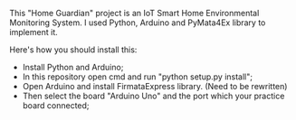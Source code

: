 This "Home Guardian" project is an IoT Smart Home Environmental Monitoring System. I used Python, Arduino and PyMata4Ex library to implement it.

Here's how you should install this:

- Install Python and Arduino;
- In this repository open cmd and run "python setup.py install";
- Open Arduino and install FirmataExpress library. (Need to be rewritten)
- Then select the board "Arduino Uno" and the port which your practice board connected;

